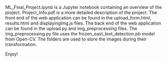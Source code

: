 ML_Final_Project.ipynb is a Jupyter notebook containing an overview of the project.
Project_Info.pdf is a more detailed description of the project.
The front end of the web application can be found in the upload_form.html, results.html and displayingImg.js files.
The back end of the web application can be found in the upload.py and img_preprocessing files.
The img_preprocessing.py file uses the frozen_east_text_detection.pb model from Open-CV.
The folders are used to store the images during their transformation.

Enjoy!
